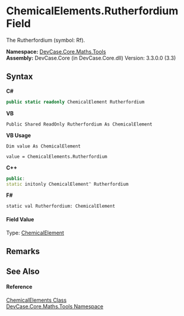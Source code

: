 # ChemicalElements.Rutherfordium Field
 

The Rutherfordium (symbol: Rf).

**Namespace:**&nbsp;<a href="N_DevCase_Core_Maths_Tools">DevCase.Core.Maths.Tools</a><br />**Assembly:**&nbsp;DevCase.Core (in DevCase.Core.dll) Version: 3.3.0.0 (3.3)

## Syntax

**C#**<br />
``` C#
public static readonly ChemicalElement Rutherfordium
```

**VB**<br />
``` VB
Public Shared ReadOnly Rutherfordium As ChemicalElement
```

**VB Usage**<br />
``` VB Usage
Dim value As ChemicalElement

value = ChemicalElements.Rutherfordium

```

**C++**<br />
``` C++
public:
static initonly ChemicalElement^ Rutherfordium
```

**F#**<br />
``` F#
static val Rutherfordium: ChemicalElement
```


#### Field Value
Type: <a href="T_DevCase_Core_Maths_ChemicalElement">ChemicalElement</a>

## Remarks


## See Also


#### Reference
<a href="T_DevCase_Core_Maths_Tools_ChemicalElements">ChemicalElements Class</a><br /><a href="N_DevCase_Core_Maths_Tools">DevCase.Core.Maths.Tools Namespace</a><br />